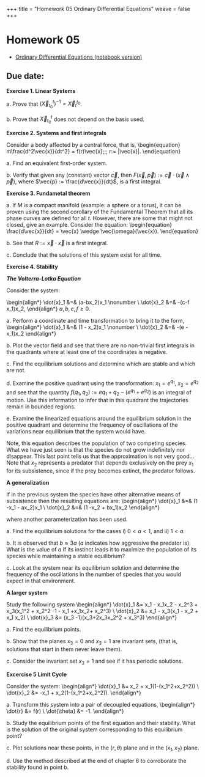 +++
title = "Homework 05 Ordinary Differential Equations"
weave = false
+++

# Homework 05

- [Ordinary Differential Equations (notebook version)](ODEs.ipynb)
  
## Due date: 

**Exercise 1. Linear Systems**

a. Prove that $(\vec{X}_{t_0}^t)^{-1}=\vec{X}_t^{t_0}$.

b. Prove that $\vec{X}_{t_0}^t$ does not depend on the basis used.

**Exercise 2. Systems and first integrals** 

Consider a body affected by a central force, that is,
\begin{equation}
  m\frac{d^2\vec{x}}{dt^2} = f(r)\vec{x}\;\;\; r:= |\vec{x}|.
\end{equation}

a. Find an equivalent first-order system.

b. Verify that given any (constant) vector $\vec{c}$, then
   $F(\vec{x},\vec{p}) := \vec{c}\cdot(\vec{x}\wedge \vec{p})$,
   where $\vec{p} := \frac{d\vec{x}}{dt}$, is a first integral.

**Exercise 3. Fundametal theorem**

a. If $M$ is a compact manifold (example: a sphere
or a torus), it can be proven using the second corollary of the Fundamental Theorem that all 
its phase curves are defined for all $t$. 
However, there are some that might not
closed, give an example.
Consider the equation:
\begin{equation}
  \frac{d\vec{x}}{dt} = \vec{x} \wedge \vec{\omega}(\vec{x}).
\end{equation}

b. See that $R:= \vec{x}\cdot\vec{x}$ is a first integral.

c. Conclude that the solutions of this system exist for all time.

**Exercise 4. Stability**

***The Volterra-Lotka Equation***

Consider the system:

\begin{align*}
  \dot{x}_1 &=& (a-bx_2)x_1 \nonumber \\
  \dot{x}_2 &=& -(c-f x_1)x_2,
\end{align*}
$a, b, c, f \geq 0$.

a. Perform a coordinate and time transformation to bring it to the form,
\begin{align*}
  \dot{x}_1 &=& (1 - x_2)x_1 \nonumber \\
  \dot{x}_2 &=& -(e - x_1)x_2
\end{align*}

b. Plot the vector field and see that there are no non-trivial first integrals in the quadrants where at least one of the coordinates is negative.

c. Find the equilibrium solutions and determine which are stable and which are not.

d. Examine the positive quadrant using the transformation:
$x_1 = e^{q_1}$, $x_2 = e^{q_2}$ and see that the quantity
$f(q_1,q_2) := e q_1 + q_2 -(e^{q_1} + e^{q_2})$ is an integral
of motion. Use this information to infer that in this
quadrant the trajectories remain in bounded regions.

e. Examine the linearized equations around the equilibrium solution in the positive quadrant and determine the frequency of oscillations of the variations near equilibrium that the system would have.

Note, this equation describes the population of two competing species.
What we have just seen is that the species do not grow indefinitely nor
disappear. This last point tells us that the approximation is not
very good...
Note that $x_2$ represents a predator that depends exclusively on
the prey $x_1$ for its subsistence, since if the prey becomes extinct, the predator follows.


**A generalization**

If in the previous system the species have other alternative means of
subsistence then the resulting equations are:
\begin{align*}
  \dot{x}_1 &=& (1 -x_1 - ax_2)x_1 \\
  \dot{x}_2 &=& (1 -x_2 + bx_1)x_2
\end{align*}

where another parameterization has been used.

a. Find the equilibrium solutions for the cases i) $0< a <1$, 
and ii) $1 < a$.

b. It is observed that $b \approx 3a$ ($a$ indicates how aggressive the
predator is). What is the value of $a$ if its instinct leads it to maximize the
population of its species while maintaining a stable equilibrium?

c. Look at the system near its equilibrium solution and determine the
frequency of the oscillations in the number of species that you would expect
in that environment.

**A larger system**

Study the following system
\begin{align*}
  \dot{x}_1 &= x_1 - x_1x_2 - x_2^3 + x_3(x_1^2 + x_2^2 -1 - x_1 +x_1x_2+ x_2^3) \\
  \dot{x}_2 &= x_1 - x_3(x_1 - x_2 + x_1 x_2) \\
  \dot{x}_3 &= (x_3 -1)(x_3+2x_3x_2^2 + x_3^3)
\end{align*}

a. Find the equilibrium points.

b. Show that the planes $x_3=0$ and $x_3 = 1$ are invariant sets,
(that is, solutions that start in them never leave them).

c. Consider the invariant set $x_3 = 1$ and see if it has periodic solutions.

**Excercise 5 Limit Cycle**

Consider the system:
\begin{align*}
  \dot{x}_1 &= x_2 + x_1(1-(x_1^2+x_2^2)) \\
  \dot{x}_2 &= -x_1 + x_2(1-(x_1^2+x_2^2)).
\end{align*}

a. Transform this system into a pair of decoupled equations,
\begin{align*}
  \dot{r} &=  f(r) \\
  \dot{\theta} &= -1.
\end{align*}

b. Study the equilibrium points of the first equation and their stability.
What is the solution of the original system corresponding to this equilibrium point?

c. Plot solutions near these points, in the $(r,\theta)$ plane and in the
$(x_1,x_2)$ plane.

d. Use the method described at the end of chapter 6 to corroborate the stability 
found in point b.